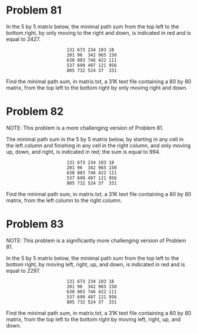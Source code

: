 Problem 81
==========

In the 5 by 5 matrix below, the minimal path sum from the top left to the
bottom right, by only moving to the right and down, is indicated in red
and is equal to 2427.

                           131 673 234 103 18
                           201 96  342 965 150
                           630 803 746 422 111
                           537 699 497 121 956
                           805 732 524 37  331

Find the minimal path sum, in matrix.txt, a 31K text file containing a 80 by
80 matrix, from the top left to the bottom right by only moving right and down.


Problem 82
==========

   NOTE: This problem is a more challenging version of Problem 81.

The minimal path sum in the 5 by 5 matrix below, by starting in any cell
in the left column and finishing in any cell in the right column, and only
moving up, down, and right, is indicated in red; the sum is equal to 994.

                           131 673 234 103 18
                           201 96  342 965 150
                           630 803 746 422 111
                           537 699 497 121 956
                           805 732 524 37  331

Find the minimal path sum, in matrix.txt, a 31K text file containing a 80 by
80 matrix, from the left column to the right column.


Problem 83
==========

NOTE: This problem is a significantly more challenging version of
   Problem 81.

In the 5 by 5 matrix below, the minimal path sum from the top left to the
bottom right, by moving left, right, up, and down, is indicated in red and
is equal to 2297.

                           131 673 234 103 18
                           201 96  342 965 150
                           630 803 746 422 111
                           537 699 497 121 956
                           805 732 524 37  331

Find the minimal path sum, in matrix.txt, a 31K text file containing a 80 by
80 matrix, from the top left to the bottom right by moving left, right, up,
and down.
